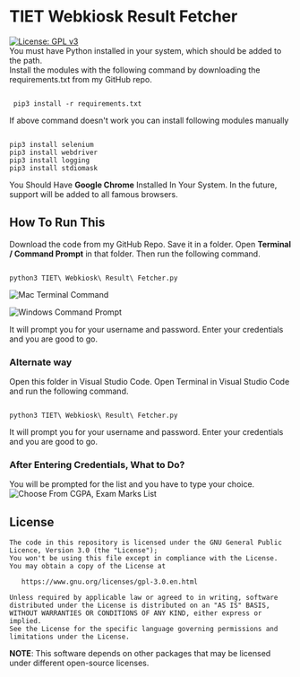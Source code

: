 # TIET Webkiosk Result Fetcher

[![License: GPL v3](https://img.shields.io/badge/License-GPLv3-blue.svg)](https://www.gnu.org/licenses/gpl-3.0)
<br>
You must have Python installed in your system, which should be added to the path.
<br>
Install the modules with the following command by downloading the requirements.txt from my GitHub repo.
<br>


```

 pip3 install -r requirements.txt

```
If above command doesn't work you can install following modules manually

```

pip3 install selenium
pip3 install webdriver
pip3 install logging
pip3 install stdiomask

```

You Should Have <b>Google Chrome</b> Installed In Your System. In the future, support will be added to all famous browsers.

## How To Run This
Download the code from my GitHub Repo. Save it in a folder. Open <b>Terminal / Command Prompt</b> in that folder. Then run the following command.

```

python3 TIET\ Webkiosk\ Result\ Fetcher.py

```

![Mac Terminal Command](https://github.com/ips610/TIET-Webkiosk-Result-Fetcher/blob/main/Images/Mac%20Terminal%20Command.png)

![Windows Command Prompt](https://github.com/ips610/TIET-Webkiosk-Result-Fetcher/blob/main/Images/Windows%20CMD%20command.png)

It will prompt you for your username and password. Enter your credentials and you are good to go.

### Alternate way 
Open this folder in Visual Studio Code. Open Terminal in Visual Studio Code and run the following command.

```

python3 TIET\ Webkiosk\ Result\ Fetcher.py

```

It will prompt you for your username and password. Enter your credentials and you are good to go.
<br>

### After Entering Credentials, What to Do?

You will be prompted for the list and you have to type your choice.
![Choose From CGPA, Exam Marks List](https://github.com/ips610/TIET-Webkiosk-Result-Fetcher/blob/main/Images/Choose%20From%20Exam%20Marks%2C%20CGPA%20List.png)
## License

    The code in this repository is licensed under the GNU General Public Licence, Version 3.0 (the "License");
    You won't be using this file except in compliance with the License.
    You may obtain a copy of the License at

       https://www.gnu.org/licenses/gpl-3.0.en.html

    Unless required by applicable law or agreed to in writing, software
    distributed under the License is distributed on an "AS IS" BASIS,
    WITHOUT WARRANTIES OR CONDITIONS OF ANY KIND, either express or implied.
    See the License for the specific language governing permissions and
    limitations under the License.

**NOTE**: This software depends on other packages that may be licensed under different open-source licenses.
